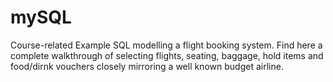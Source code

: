 # mySQL
Course-related
Example SQL modelling a flight booking system. Find here a complete walkthrough of 
selecting flights, seating, baggage, hold items and food/dirnk vouchers closely mirroring a well known budget airline.
